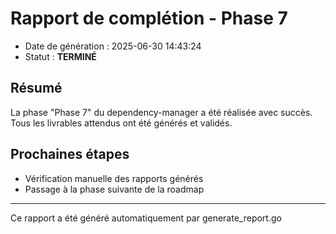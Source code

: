 # Rapport de complétion - Phase 7

- Date de génération : 2025-06-30 14:43:24
- Statut : **TERMINÉ**

## Résumé

La phase "Phase 7" du dependency-manager a été réalisée avec succès. Tous les livrables attendus ont été générés et validés.

## Prochaines étapes

- Vérification manuelle des rapports générés
- Passage à la phase suivante de la roadmap

---
Ce rapport a été généré automatiquement par generate_report.go

